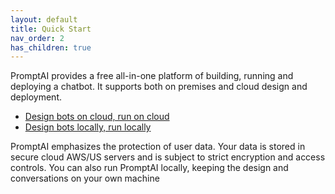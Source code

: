 ```yaml
---
layout: default
title: Quick Start
nav_order: 2
has_children: true
---
```


PromptAI provides a free all-in-one platform of building, running and deploying a chatbot.  It supports both on premises and cloud design and deployment.

* [Design bots on cloud, run on cloud](https://www.promptai.us/en/product/on-cloud/)
* [Design bots locally, run locally](https://www.promptai.us/en/product/premises/)

PromptAI emphasizes the protection of user data. Your data is stored in secure cloud AWS/US servers and is subject to strict encryption and access controls. You can also run PromptAI locally, keeping the design and conversations on your own machine 
